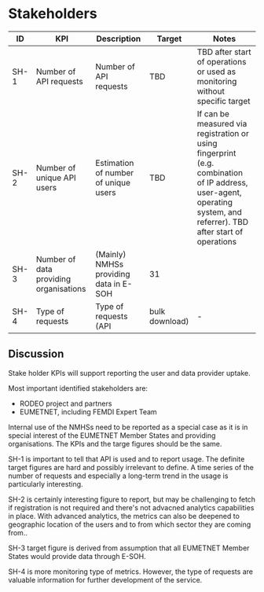 # Stakeholders

|ID|KPI|Description|Target|Notes|
|---|---|---|---|---|
|SH-1|Number of API requests|Number of API requests|TBD|TBD after start of operations or used as monitoring without specific target|
|SH-2|Number of unique API users|Estimation of number of unique users|TBD|If can be measured via registration or using fingerprint (e.g. combination of IP address, user-agent, operating system, and referrer). TBD after start of operations|
|SH-3|Number of data providing organisations|(Mainly) NMHSs providing data in E-SOH|31||
|SH-4|Type of requests|Type of requests (API|bulk download)|-|No target value -- only for monitoring/reporting purposes|

## Discussion

Stake holder KPIs will support reporting the user and data provider uptake.

Most important identified stakeholders are:
- RODEO project and partners
- EUMETNET, including FEMDI Expert Team 

Internal use of the NMHSs need to be reported as a special case as it is in special interest of the EUMETNET Member States and providing organisations. The KPIs and the targe figures should be the same. 

SH-1 is important to tell that API is used and to report usage. The definite target figures are hard and possibly irrelevant to define. A time series of the number of requests and especially a long-term trend in the usage is particularly interesting. 

SH-2 is certainly interesting figure to report, but may be challenging to fetch if registration is not required and there's not advacned analytics capabilities in place. With advanced analytics, the metrics can also be deepened to geographic location of the users and to from which sector they are coming from.. 

SH-3 target figure is derived from assumption that all EUMETNET Member States would provide data through E-SOH. 

SH-4 is more monitoring type of metrics. However, the type of requests are valuable information for further development of the service.

